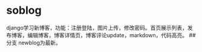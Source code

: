 # soblog
django学习新博客，功能：注册登陆，图片上传，修改密码。首页展示列表，发布博客，编辑博客，博客详情页，博客评论update，markdown，代码高亮。
##分支 newblog为最新。
